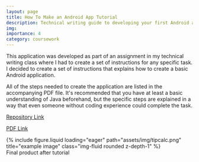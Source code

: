 ```yaml
---
layout: page
title: How To Make an Android App Tutorial
description: Technical writing guide to developing your first Android app
img:
importance: 4
category: coursework
---
```


This application was developed as part of an assignment in my technical writing class where I had to create a set of instructions for any specific task. I decided to create a set of instructions that explains how to create a basic Android application.

All of the steps needed to create the application are listed in the accompanying PDF file. It's recommended that you have at least a basic understanding of Java beforehand, but the specific steps are explained in a way that even someone without coding experience could complete the task.


<a href="https://github.com/j-sprague/emessageme">Repository Link</a>

<a href="https://github.com/j-sprague/android-tip-calc/blob/f2b21f7a85124e0d859c43659598d74b0443bb98/How%20To%20Create%20an%20Android%20Mobile%20App.pdf">PDF Link</a>

<div class="row">
    <div class="col-sm mt-3 mt-md-0">
        {% include figure.liquid loading="eager" path="assets/img/tipcalc.png" title="example image" class="img-fluid rounded z-depth-1" %}
    </div>
</div>
<div class="caption">
    Final product after tutorial
</div>
